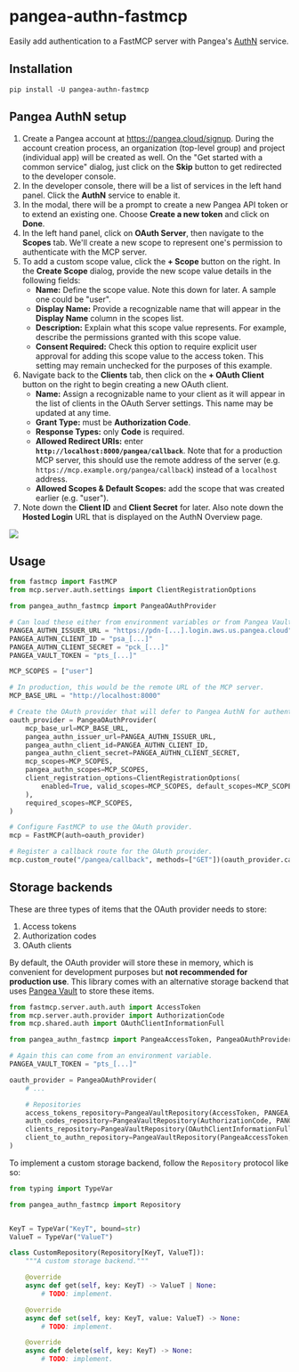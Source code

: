# pangea-authn-fastmcp

Easily add authentication to a FastMCP server with Pangea's [AuthN][Pangea AuthN]
service.

## Installation

```
pip install -U pangea-authn-fastmcp
```

## Pangea AuthN setup

1. Create a Pangea account at https://pangea.cloud/signup. During the account
   creation process, an organization (top-level group) and project
   (individual app) will be created as well. On the "Get started with a common
   service" dialog, just click on the **Skip** button to get redirected to the
   developer console.
2. In the developer console, there will be a list of services in the left hand
   panel. Click the **AuthN** service to enable it.
3. In the modal, there will be a prompt to create a new Pangea API token or to
   extend an existing one. Choose **Create a new token** and click on **Done**.
4. In the left hand panel, click on **OAuth Server**, then navigate to the
   **Scopes** tab. We'll create a new scope to represent one's permission to
   authenticate with the MCP server.
5. To add a custom scope value, click the **+ Scope** button on the right. In
   the **Create Scope** dialog, provide the new scope value details in the
   following fields:
   - **Name:** Define the scope value. Note this down for later. A sample one
     could be "user".
   - **Display Name:** Provide a recognizable name that will appear in the
     **Display Name** column in the scopes list.
   - **Description:** Explain what this scope value represents. For example,
     describe the permissions granted with this scope value.
   - **Consent Required:** Check this option to require explicit user approval
     for adding this scope value to the access token. This setting may remain
     unchecked for the purposes of this example.
6. Navigate back to the **Clients** tab, then click on the **+ OAuth Client**
   button on the right to begin creating a new OAuth client.
   - **Name:** Assign a recognizable name to your client as it will appear in
     the list of clients in the OAuth Server settings. This name may be updated
     at any time.
   - **Grant Type:** must be **Authorization Code**.
   - **Response Types:** only **Code** is required.
   - **Allowed Redirect URIs:** enter **`http://localhost:8000/pangea/callback`**.
     Note that for a production MCP server, this should use the remote address
     of the server (e.g. `https://mcp.example.org/pangea/callback`) instead of a
     `localhost` address.
   - **Allowed Scopes & Default Scopes:** add the scope that was created earlier (e.g. "user").
7. Note down the **Client ID** and **Client Secret** for later. Also note down
   the **Hosted Login** URL that is displayed on the AuthN Overview page.

![](https://lh7-rt.googleusercontent.com/docsz/AD_4nXemOx3AhuJuB7a-wnuhugxv3Y20VEDcQbz6KSxslpIESHr-cgTnCASxehoFWZxfe4yjhXQXfp1icm9y6oNlksnlLBJEA4bouxnE1DWU_iMPtPEAKNuFIjPlakTRs1wp2T-d8BSX?key=UXR12Vg4VTFOxN0g7F2ZTg)

## Usage

```python
from fastmcp import FastMCP
from mcp.server.auth.settings import ClientRegistrationOptions

from pangea_authn_fastmcp import PangeaOAuthProvider

# Can load these either from environment variables or from Pangea Vault.
PANGEA_AUTHN_ISSUER_URL = "https://pdn-[...].login.aws.us.pangea.cloud"
PANGEA_AUTHN_CLIENT_ID = "psa_[...]"
PANGEA_AUTHN_CLIENT_SECRET = "pck_[...]"
PANGEA_VAULT_TOKEN = "pts_[...]"

MCP_SCOPES = ["user"]

# In production, this would be the remote URL of the MCP server.
MCP_BASE_URL = "http://localhost:8000"

# Create the OAuth provider that will defer to Pangea AuthN for authentication.
oauth_provider = PangeaOAuthProvider(
    mcp_base_url=MCP_BASE_URL,
    pangea_authn_issuer_url=PANGEA_AUTHN_ISSUER_URL,
    pangea_authn_client_id=PANGEA_AUTHN_CLIENT_ID,
    pangea_authn_client_secret=PANGEA_AUTHN_CLIENT_SECRET,
    mcp_scopes=MCP_SCOPES,
    pangea_authn_scopes=MCP_SCOPES,
    client_registration_options=ClientRegistrationOptions(
        enabled=True, valid_scopes=MCP_SCOPES, default_scopes=MCP_SCOPES
    ),
    required_scopes=MCP_SCOPES,
)

# Configure FastMCP to use the OAuth provider.
mcp = FastMCP(auth=oauth_provider)

# Register a callback route for the OAuth provider.
mcp.custom_route("/pangea/callback", methods=["GET"])(oauth_provider.callback_handler)
```

## Storage backends

These are three types of items that the OAuth provider needs to store:

1. Access tokens
2. Authorization codes
3. OAuth clients

By default, the OAuth provider will store these in memory, which is convenient
for development purposes but **not recommended for production use**. This
library comes with an alternative storage backend that uses [Pangea Vault][] to
store these items.

```python
from fastmcp.server.auth.auth import AccessToken
from mcp.server.auth.provider import AuthorizationCode
from mcp.shared.auth import OAuthClientInformationFull

from pangea_authn_fastmcp import PangeaAccessToken, PangeaOAuthProvider, PangeaVaultRepository

# Again this can come from an environment variable.
PANGEA_VAULT_TOKEN = "pts_[...]"

oauth_provider = PangeaOAuthProvider(
    # ...

    # Repositories
    access_tokens_repository=PangeaVaultRepository(AccessToken, PANGEA_VAULT_TOKEN),
    auth_codes_repository=PangeaVaultRepository(AuthorizationCode, PANGEA_VAULT_TOKEN),
    clients_repository=PangeaVaultRepository(OAuthClientInformationFull, PANGEA_VAULT_TOKEN),
    client_to_authn_repository=PangeaVaultRepository(PangeaAccessToken, PANGEA_VAULT_TOKEN),
)
```

To implement a custom storage backend, follow the `Repository` protocol like so:

```python
from typing import TypeVar

from pangea_authn_fastmcp import Repository


KeyT = TypeVar("KeyT", bound=str)
ValueT = TypeVar("ValueT")

class CustomRepository(Repository[KeyT, ValueT]):
    """A custom storage backend."""

    @override
    async def get(self, key: KeyT) -> ValueT | None:
        # TODO: implement.

    @override
    async def set(self, key: KeyT, value: ValueT) -> None:
        # TODO: implement.

    @override
    async def delete(self, key: KeyT) -> None:
        # TODO: implement.
```

[Pangea AuthN]: https://pangea.cloud/docs/authn
[Pangea Vault]: https://pangea.cloud/docs/vault
